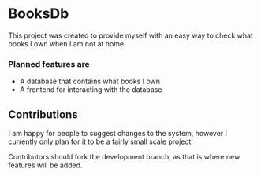# BooksDb
This project was created to provide myself with an easy way to check what books I own when I am not at home.

### Planned features are
- A database that contains what books I own
- A frontend for interacting with the database

## Contributions
I am happy for people to suggest changes to the system, however I currently only plan for it to be a fairly small scale project.

Contributors should fork the development branch, as that is where new features will be added.
